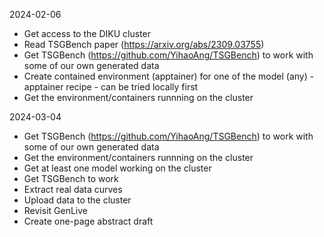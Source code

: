 2024-02-06
- Get access to the DIKU cluster
- Read TSGBench paper (https://arxiv.org/abs/2309.03755)
- Get TSGBench (https://github.com/YihaoAng/TSGBench) to work with some of our own generated data
- Create contained environment (apptainer) for one of the model (any) - apptainer recipe - can be tried locally first
- Get the environment/containers runnning on the cluster

2024-03-04
- Get TSGBench (https://github.com/YihaoAng/TSGBench) to work with some of our own generated data
- Get the environment/containers runnning on the cluster
- Get at least one model working on the cluster
- Get TSGBench to work
- Extract real data curves
- Upload data to the cluster
- Revisit GenLive
- Create one-page abstract draft

